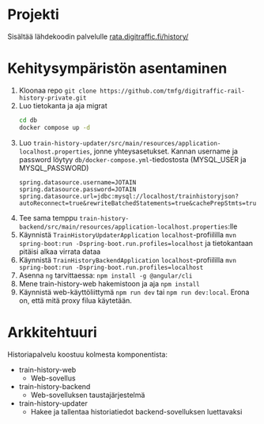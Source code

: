 # Projekti
Sisältää lähdekoodin palvelulle [rata.digitraffic.fi/history/](https://rata.digitraffic.fi/history/)

# Kehitysympäristön asentaminen
1. Kloonaa repo `git clone https://github.com/tmfg/digitraffic-rail-history-private.git`
2. Luo tietokanta ja aja migrat
   ```bash
   cd db
   docker compose up -d 
   ```
3. Luo `train-history-updater/src/main/resources/application-localhost.properties`, jonne yhteysasetukset.
   Kannan username ja password löytyy `db/docker-compose.yml`-tiedostosta (MYSQL_USER ja MYSQL_PASSWORD)
   ```properties
   spring.datasource.username=JOTAIN
   spring.datasource.password=JOTAIN
   spring.datasource.url=jdbc:mysql://localhost/trainhistoryjson?autoReconnect=true&rewriteBatchedStatements=true&cachePrepStmts=true&useTimezone=true&serverTimezone=UTC&useSSL=false
   ```
4. Tee sama temppu `train-history-backend/src/main/resources/application-localhost.properties`:lle 
5. Käynnistä `TrainHistoryUpdaterApplication` `localhost`-profiililla `mvn spring-boot:run -Dspring-boot.run.profiles=localhost` ja tietokantaan pitäisi alkaa virrata dataa
6. Käynnistä `TrainHistoryBackendApplication` `localhost`-profiililla `mvn spring-boot:run -Dspring-boot.run.profiles=localhost`
7. Asenna `ng` tarvittaessa: `npm install -g @angular/cli`
8. Mene train-history-web hakemistoon ja aja `npm install`
9. Käynnistä web-käyttöliittymä `npm run dev` tai `npm run dev:local`. Erona on, että mitä proxy filua käytetään.

# Arkkitehtuuri

Historiapalvelu koostuu kolmesta komponentista:

* train-history-web
    * Web-sovellus
* train-history-backend
    * Web-sovelluksen taustajärjestelmä
* train-history-updater
    * Hakee ja tallentaa historiatiedot backend-sovelluksen luettavaksi
